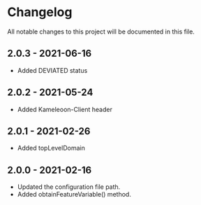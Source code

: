 # Changelog
All notable changes to this project will be documented in this file.

## 2.0.3 - 2021-06-16
* Added DEVIATED status

## 2.0.2 - 2021-05-24
* Added Kameleoon-Client header

## 2.0.1 - 2021-02-26
* Added topLevelDomain

## 2.0.0 - 2021-02-16
* Updated the configuration file path.
* Added obtainFeatureVariable() method.